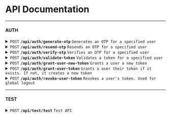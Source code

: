 # API Documentation



---

#### AUTH

<details>
<summary><code>POST</code> <code><b>/api/auth/generate-otp</b></code> <code>Generates an OTP for a specified user</code></summary>

##### Parameters
> | Name | Required | Data Type | Description |
> |---|---|---|---|
> | email | true | string | Email address | 


##### Responses

> | Name | Success | Description | Data | Message | 
> |---|---|---|---|---|
> | success | true | The OTP is successfully sent | {"timestamp":"number"} | auth.otp.sent | 

</details>

<details>
<summary><code>POST</code> <code><b>/api/auth/resend-otp</b></code> <code>Resends an OTP for a specified user</code></summary>

##### Parameters
> | Name | Required | Data Type | Description |
> |---|---|---|---|
> | email | true | string | Email address | 


##### Responses

> | Name | Success | Description | Data | Message | 
> |---|---|---|---|---|
> | success | true | The OTP is successfully resent | null | auth.otp.resend | 
> | otp-not-found | false | The OTP is not found | null | error.otp.not-found | 
> | otp-expired | false | The OTP is expired | null | error.otp.expired | 

</details>

<details>
<summary><code>POST</code> <code><b>/api/auth/verify-otp</b></code> <code>Verifies an OTP for a specified user</code></summary>

##### Parameters
> | Name | Required | Data Type | Description |
> |---|---|---|---|
> | email | true | string | Email address | 
> | code | true | string | One-time password | 


##### Responses

> | Name | Success | Description | Data | Message | 
> |---|---|---|---|---|
> | success | true | The OTP is successfully verified | null | auth.otp.verified | 
> | otp-not-found | false | There is no OTP for the specified user | null | error.otp.not-found | 
> | otp-expired | false | The OTP is expired | null | error.otp.expired | 
> | otp-invalid | false | The OTP is invalid | null | error.otp.invalid | 

</details>

<details>
<summary><code>POST</code> <code><b>/api/auth/validate-token</b></code> <code>Validates a token for a specified user</code></summary>

##### Parameters
> | Name | Required | Data Type | Description |
> |---|---|---|---|
> | email | true | string | Email address | 
> | token | true | string | User's token | 


##### Responses

> | Name | Success | Description | Data | Message | 
> |---|---|---|---|---|
> | success | true | The token is successfully validated | null | auth.token.validated | 
> | user-not-found | false | The specified user is not found in the database | null | error.auth.user.not-found | 
> | token-not-found | false | The user does not have a token in the database<br />(This should never happen) | null | error.auth.token.not-found | 
> | token-invalid | false | The given token does not match the user's token in the database | null | error.auth.token.invalid | 
> | token-expired | false | The token is expired | null | error.auth.token.expired | 
> | field-missing | false | A required field is missing | null | error.api.field.missing | 

</details>

<details>
<summary><code>POST</code> <code><b>/api/auth/grant-user-new-token</b></code> <code>Grants a user a new token</code></summary>

##### Parameters
> | Name | Required | Data Type | Description |
> |---|---|---|---|
> | user | true | string | User | 


##### Responses

> | Name | Success | Description | Data | Message | 
> |---|---|---|---|---|
> | success | true | The user's new token is successfully granted | null | auth.token.granted | 
> | user-not-found | false | The specified user is not found in the database | null | error.auth.user.not-found | 

</details>

<details>
<summary><code>POST</code> <code><b>/api/auth/grant-user-token</b></code> <code>Grants a user their token if it exists. If not, it creates a new token</code></summary>

##### Parameters
> | Name | Required | Data Type | Description |
> |---|---|---|---|
> | user | true | string | User | 


##### Responses

> | Name | Success | Description | Data | Message | 
> |---|---|---|---|---|
> | success | true | The user's token is successfully granted | null | auth.token.granted | 
> | user-not-found | false | The specified user is not found in the database | null | error.auth.user.not-found | 

</details>

<details>
<summary><code>POST</code> <code><b>/api/auth/revoke-user-token</b></code> <code>Revokes a user's token. Used for global logout</code></summary>

##### Parameters
> | Name | Required | Data Type | Description |
> |---|---|---|---|
> | user | true | string | User | 


##### Responses

> | Name | Success | Description | Data | Message | 
> |---|---|---|---|---|
> | success | true | The user's token is successfully revoked | null | auth.token.revoked | 
> | user-not-found | false | The specified user is not found in the database | null | error.auth.user.not-found | 

</details>



---

#### TEST

<details>
<summary><code>POST</code> <code><b>/api/test/test</b></code> <code>Test API</code></summary>

##### Parameters
> | Name | Required | Data Type | Description |
> |---|---|---|---|


##### Responses

> | Name | Success | Description | Data | Message | 
> |---|---|---|---|---|

</details>

